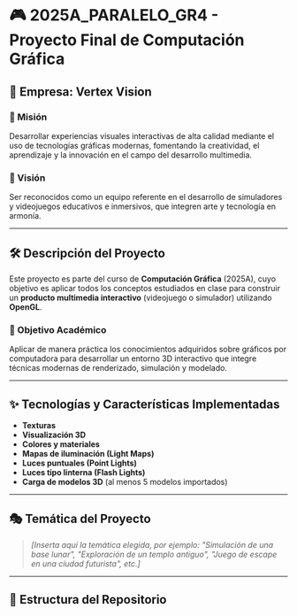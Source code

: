 # 🎮 2025A_PARALELO_GR4 - Proyecto Final de Computación Gráfica

## 🏢 Empresa: **Vertex Vision**

### 🧭 Misión
Desarrollar experiencias visuales interactivas de alta calidad mediante el uso de tecnologías gráficas modernas, fomentando la creatividad, el aprendizaje y la innovación en el campo del desarrollo multimedia.

### 🌟 Visión
Ser reconocidos como un equipo referente en el desarrollo de simuladores y videojuegos educativos e inmersivos, que integren arte y tecnología en armonía.

---

## 🛠️ Descripción del Proyecto

Este proyecto es parte del curso de **Computación Gráfica** (2025A), cuyo objetivo es aplicar todos los conceptos estudiados en clase para construir un **producto multimedia interactivo** (videojuego o simulador) utilizando **OpenGL**.

### 🎯 Objetivo Académico
Aplicar de manera práctica los conocimientos adquiridos sobre gráficos por computadora para desarrollar un entorno 3D interactivo que integre técnicas modernas de renderizado, simulación y modelado.

---

## ✨ Tecnologías y Características Implementadas

- **Texturas**
- **Visualización 3D**
- **Colores y materiales**
- **Mapas de iluminación (Light Maps)**
- **Luces puntuales (Point Lights)**
- **Luces tipo linterna (Flash Lights)**
- **Carga de modelos 3D** (al menos 5 modelos importados)

---

## 🎭 Temática del Proyecto

> *[Inserta aquí la temática elegida, por ejemplo: "Simulación de una base lunar", "Exploración de un templo antiguo", "Juego de escape en una ciudad futurista", etc.]*

---

## 📁 Estructura del Repositorio
